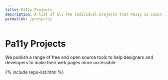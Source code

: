 ```yaml
---
title: Pa11y Projects
description: A list of all the individual projects that Pa11y is comprised of.
permalink: /projects/
---
```



# Pa11y Projects

We publish a range of free and open source tools to help designers and developers to make their web pages more accessible:

<!--
Hi there, person editing this page :)

If you're looking for where to add projects, it's not
here. This list is generated from GitHub repositories
under the Pa11y organisation.
-->

{% include repo-list.html %}
